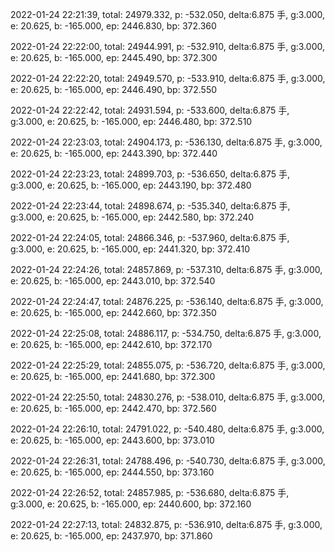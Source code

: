 2022-01-24 22:21:39, total: 24979.332, p: -532.050, delta:6.875 手, g:3.000, e: 20.625, b: -165.000, ep: 2446.830, bp: 372.360

2022-01-24 22:22:00, total: 24944.991, p: -532.910, delta:6.875 手, g:3.000, e: 20.625, b: -165.000, ep: 2445.490, bp: 372.300

2022-01-24 22:22:20, total: 24949.570, p: -533.910, delta:6.875 手, g:3.000, e: 20.625, b: -165.000, ep: 2446.490, bp: 372.550

2022-01-24 22:22:42, total: 24931.594, p: -533.600, delta:6.875 手, g:3.000, e: 20.625, b: -165.000, ep: 2446.480, bp: 372.510

2022-01-24 22:23:03, total: 24904.173, p: -536.130, delta:6.875 手, g:3.000, e: 20.625, b: -165.000, ep: 2443.390, bp: 372.440

2022-01-24 22:23:23, total: 24899.703, p: -536.650, delta:6.875 手, g:3.000, e: 20.625, b: -165.000, ep: 2443.190, bp: 372.480

2022-01-24 22:23:44, total: 24898.674, p: -535.340, delta:6.875 手, g:3.000, e: 20.625, b: -165.000, ep: 2442.580, bp: 372.240

2022-01-24 22:24:05, total: 24866.346, p: -537.960, delta:6.875 手, g:3.000, e: 20.625, b: -165.000, ep: 2441.320, bp: 372.410

2022-01-24 22:24:26, total: 24857.869, p: -537.310, delta:6.875 手, g:3.000, e: 20.625, b: -165.000, ep: 2443.010, bp: 372.540

2022-01-24 22:24:47, total: 24876.225, p: -536.140, delta:6.875 手, g:3.000, e: 20.625, b: -165.000, ep: 2442.660, bp: 372.350

2022-01-24 22:25:08, total: 24886.117, p: -534.750, delta:6.875 手, g:3.000, e: 20.625, b: -165.000, ep: 2442.610, bp: 372.170

2022-01-24 22:25:29, total: 24855.075, p: -536.720, delta:6.875 手, g:3.000, e: 20.625, b: -165.000, ep: 2441.680, bp: 372.300

2022-01-24 22:25:50, total: 24830.276, p: -538.010, delta:6.875 手, g:3.000, e: 20.625, b: -165.000, ep: 2442.470, bp: 372.560

2022-01-24 22:26:10, total: 24791.022, p: -540.480, delta:6.875 手, g:3.000, e: 20.625, b: -165.000, ep: 2443.600, bp: 373.010

2022-01-24 22:26:31, total: 24788.496, p: -540.730, delta:6.875 手, g:3.000, e: 20.625, b: -165.000, ep: 2444.550, bp: 373.160

2022-01-24 22:26:52, total: 24857.985, p: -536.680, delta:6.875 手, g:3.000, e: 20.625, b: -165.000, ep: 2440.600, bp: 372.160

2022-01-24 22:27:13, total: 24832.875, p: -536.910, delta:6.875 手, g:3.000, e: 20.625, b: -165.000, ep: 2437.970, bp: 371.860